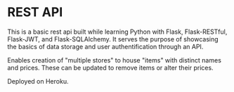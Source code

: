 # REST API

This is a basic rest api built while learning
Python with Flask, Flask-RESTful, Flask-JWT, and Flask-SQLAlchemy. 
It serves the purpose of showcasing the basics of data storage and 
user authentification through an API. 

Enables creation of "multiple stores" to house "items" with distinct names
and prices. These can be updated to remove items or alter their prices. 

Deployed on Heroku. 
